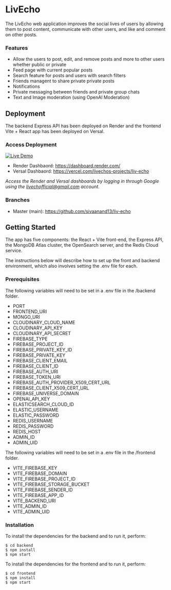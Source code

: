 # LivEcho

The LivEcho web application improves the social lives of users by allowing them to post content, communicate with other users, and like and comment on other posts.

### Features

- Allow the users to post, edit, and remove posts and more to other users whether public or private
- Feed page with current popular posts
- Search feature for posts and users with search filters
- Friends managent to share private private posts
- Notifications
- Private messaging between friends and private group chats
- Text and Image moderation (using OpenAI Moderation)

## Deployment

The backend Express API has been deployed on Render and the frontend Vite + React app has been deployed on Versal.

### Access Deployment

[![Live Demo](https://img.shields.io/badge/Live%20Demo-Click%20Here-green?style=for-the-badge&logo=vercel)](https://liv-echo.vercel.app/)
- Render Dashbaord: https://dashboard.render.com/
- Versal Dashbaord: https://vercel.com/livechos-projects/liv-echo

_Access the Render and Versal dashboards by logging in through Google using the livechofficial@gmail.com account._

### Branches

- Master (main): https://github.com/sivaanand13/liv-echo

## Getting Started

The app has five components: the React + Vite front-end, the Express API, the MongoDB Atlas cluster, the OpenSearch server, and the Redis Cloud service.

The instructions below will describe how to set up the front and backend environment, which also involves setting the .env file for each.

### Prerequisites

The following variables will need to be set in a .env file in the /backend folder.

- PORT
- FRONTEND_URI
- MONGO_URI
- CLOUDINARY_CLOUD_NAME
- CLOUDINARY_API_KEY
- CLOUDINARY_API_SECRET
- FIREBASE_TYPE
- FIREBASE_PROJECT_ID
- FIREBASE_PRIVATE_KEY_ID
- FIREBASE_PRIVATE_KEY
- FIREBASE_CLIENT_EMAIL
- FIREBASE_CLIENT_ID
- FIREBASE_AUTH_URI
- FIREBASE_TOKEN_URI
- FIREBASE_AUTH_PROVIDER_X509_CERT_URL
- FIREBASE_CLIENT_X509_CERT_URL
- FIREBASE_UNIVERSE_DOMAIN
- OPENAI_API_KEY
- ELASTICSEARCH_CLOUD_ID
- ELASTIC_USERNAME
- ELASTIC_PASSWORD
- REDIS_USERNAME
- REDIS_PASSWORD
- REDIS_HOST
- ADMIN_ID
- ADMIN_UID

The following variables will need to be set in a .env file in the /frontend folder.

- VITE_FIREBASE_KEY
- VITE_FIREBASE_DOMAIN
- VITE_FIREBASE_PROJECT_ID
- VITE_FIREBASE_STORAGE_BUCKET
- VITE_FIREBASE_SENDER_ID
- VITE_FIREBASE_APP_ID
- VITE_BACKEND_URI
- VITE_ADMIN_ID
- VITE_ADMIN_UID

### Installation

To install the dependencies for the backend and to run it, perform:

```
$ cd backend
$ npm install
$ npm start
```

To install the dependencies for the frontend and to run it, perform:

```
$ cd frontend
$ npm install
$ npm start
```
